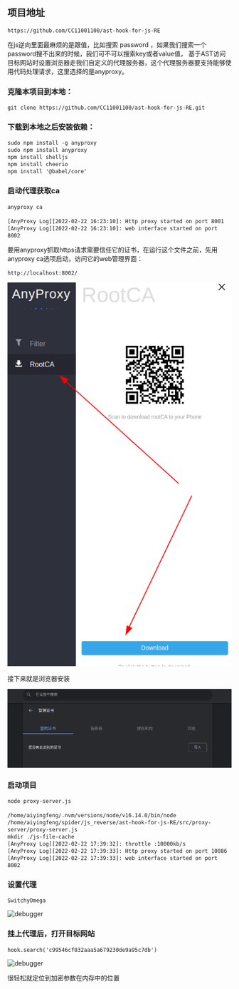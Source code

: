 ## 项目地址

    https://github.com/CC11001100/ast-hook-for-js-RE
    
在js逆向里面最麻烦的是跟值，比如搜索 password ，如果我们搜索一个password搜不出来的时候，我们可不可以搜索key或者value值，
基于AST访问目标网站时设置浏览器走我们自定义的代理服务器，这个代理服务器要支持能够使用代码处理请求，这里选择的是anyproxy。

### 克隆本项目到本地：

    git clone https://github.com/CC11001100/ast-hook-for-js-RE.git
    
### 下载到本地之后安装依赖：
    
    sudo npm install -g anyproxy
    sudo npm install anyproxy
    npm install shelljs
    npm install cheerio
    npm install '@babel/core'
    
### 启动代理获取ca

    anyproxy ca
    
    [AnyProxy Log][2022-02-22 16:23:10]: Http proxy started on port 8001
    [AnyProxy Log][2022-02-22 16:23:10]: web interface started on port 8002

要用anyproxy抓取https请求需要信任它的证书，在运行这个文件之前，先用anyproxy ca选项启动，访问它的web管理界面：
    
    http://localhost:8002/

![debugger](./img/1.png)

接下来就是浏览器安装

![debugger](./img/2.png)

### 启动项目

    node proxy-server.js
    
    /home/aiyingfeng/.nvm/versions/node/v16.14.0/bin/node /home/aiyingfeng/spider/js_reverse/ast-hook-for-js-RE/src/proxy-server/proxy-server.js
    mkdir ./js-file-cache
    [AnyProxy Log][2022-02-22 17:39:32]: throttle :10000kb/s
    [AnyProxy Log][2022-02-22 17:39:33]: Http proxy started on port 10086
    [AnyProxy Log][2022-02-22 17:39:33]: web interface started on port 8002

### 设置代理

    SwitchyOmega

![debugger](../../img/59.png)

### 挂上代理后，打开目标网站

    hook.search('c99546cf032aaa5a679230de9a95c7db')
    
![debugger](../../img/60.png)

很轻松就定位到加密参数在内存中的位置